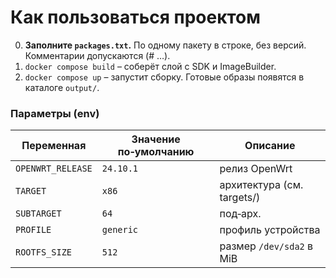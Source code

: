 # Как пользоваться проектом

0. **Заполните `packages.txt`.** По одному пакету в строке, без версий. Комментарии допускаются (# …).
1. `docker compose build` – соберёт слой с SDK и ImageBuilder.
2. `docker compose up` – запустит сборку. Готовые образы появятся в каталоге `output/`.

### Параметры (env)
| Переменная       | Значение по‑умолчанию | Описание |
|------------------|----------------------|----------|
| `OPENWRT_RELEASE`| `24.10.1`            | релиз OpenWrt |
| `TARGET`         | `x86`                | архитектура (см. targets/) |
| `SUBTARGET`      | `64`                 | под‑арх. |
| `PROFILE`        | `generic`            | профиль устройства |
| `ROOTFS_SIZE`    | `512`                | размер `/dev/sda2` в MiB |

